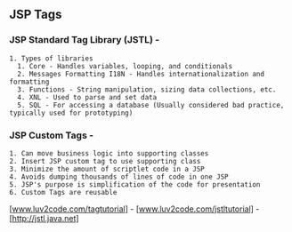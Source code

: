 
## JSP Tags

### JSP Standard Tag Library (JSTL) -
	1. Types of libraries
	  1. Core - Handles variables, looping, and conditionals
	  2. Messages Formatting I18N - Handles internationalization and formatting
	  3. Functions - String manipulation, sizing data collections, etc.
	  4. XNL - Used to parse and set data
	  5. SQL - For accessing a database (Usually considered bad practice, typically used for prototyping)

		

### JSP Custom Tags - 
	1. Can move business logic into supporting classes
	2. Insert JSP custom tag to use supporting class
	3. Minimize the amount of scriptlet code in a JSP
	4. Avoids dumping thousands of lines of code in one JSP
	5. JSP's purpose is simplification of the code for presentation
	6. Custom Tags are reusable


[www.luv2code.com/tagtutorial] - 
[www.luv2code.com/jstltutorial] - 
[http://jstl.java.net] 
